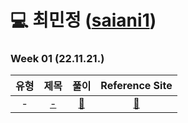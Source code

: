 # 💻 최민정 ([saiani1](https://github.com/saiani1))

### Week 01 (22.11.21.)

| 유형 | 제목 | 풀이 | Reference Site | 
| :-------: | :------------------------------------------------------------------------: | :--------------------------------------------------------------------------------------------------------------------------------------------------------------------: | :------------------------------------------------------------------: |
| - | <a href="#">-</a>  | <a href="#">🔗</a>  | <a href="#">:bookmark:</a> |
<br>
